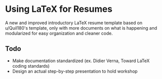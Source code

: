 # Using LaTeX for Resumes

A new and improved introductory LaTeX resume template based on u/Quil180's template, only with more documents on what is happening and modularized for easy organization and cleaner code.

## Todo
- Make documentation standardized (ex. Didier Verna, Toward LaTeX coding standards)
- Design an actual step-by-step presentation to hold workshop
